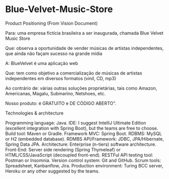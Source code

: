 # Blue-Velvet-Music-Store

Product Positioning  (From Vision Document)

Para: uma empresa fictícia brasileira a ser inaugurada, chamada Blue Velvet Music Store

Que: observa a oportunidade de vender músicas de artistas independentes, que ainda não façam sucesso na grande mídia

A: BlueVelvet é uma aplicação web

Que: tem como objetivo a comercialização de músicas de artistas independentes em diversos formatos (vinil, CD, mp3)

Ao contrário de: várias outras soluções proprietárias, tais como Amazon, Americanas, Magalu, Submarino, Netshoes, etc.

Nosso produto: é GRATUITO e DE CÓDIGO ABERTO”.

Technologies & architecture

Programming language: Java.
IDE: I suggest IntelliJ Ultimate Edition (excellent integration with Spring Boot), but the teams are free to choose.
Build tool: Maven or Gradle.
Framework MVC: Spring Boot.
RDBMS: MySQL or H2 (embedded database).
RDMBS API/Framework: JDBC, JPA/Hibernate, Spring Data JPA.
Architecture: Enterprise (n-tiers) software architecture.
Front-End: Server side rendering (Spring Thymeleaf) or HTML/CSS/JavaScript (decoupled front-end).
RESTFul API testing tool: Postman or Insomnia.
Version control system: Git and GitHub.
Scrum tools: Spreadsheet, Kanbanflow, Jira.
Production environment: Turing BCC server, Heroku or any other suggested by the teams.
